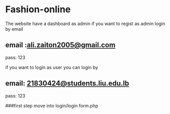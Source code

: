 # Fashion-online

The website have a dashboard as admin if you want to regist as admin login by email 
 
 ## email :ali.zaiton2005@gmail.com
 pass: 123
 
 if you want to login as user you can login by
 
 ## email: 21830424@students.liu.edu.lb
  pass: 123
  
 ###first step move into login/login form.php 
